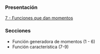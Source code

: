 ### Presentación

[7 - Funciones que dan momentos](https://www.overleaf.com/read/cgwskrxfpkps#713512)

### Secciones
- Función generadora de momentos (1 - 6)
- Función característica (7-9)

